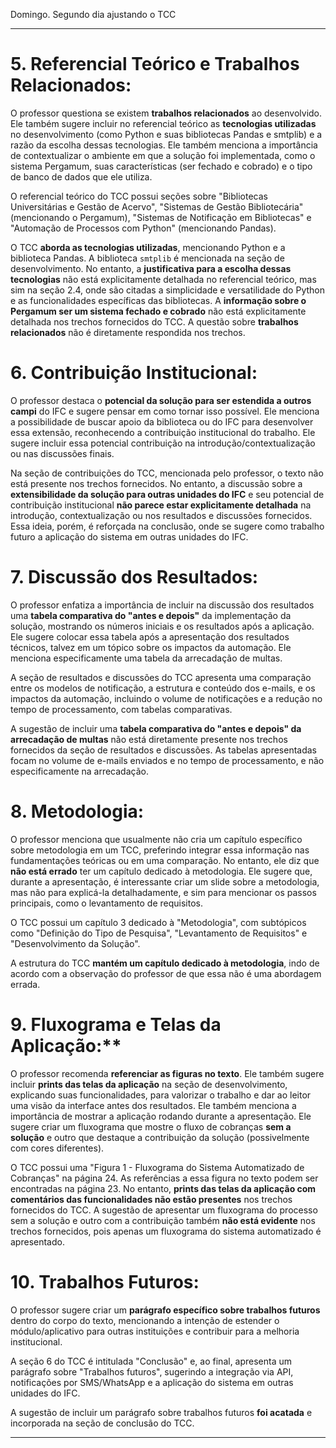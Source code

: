 Domingo. Segundo dia ajustando o TCC

---

# 5. Referencial Teórico e Trabalhos Relacionados:

O professor questiona se existem **trabalhos relacionados** ao desenvolvido. Ele também sugere incluir no referencial teórico as **tecnologias utilizadas** no desenvolvimento (como Python e suas bibliotecas Pandas e smtplib) e a razão da escolha dessas tecnologias. Ele também menciona a importância de contextualizar o ambiente em que a solução foi implementada, como o sistema Pergamum, suas características (ser fechado e cobrado) e o tipo de banco de dados que ele utiliza.

O referencial teórico do TCC possui seções sobre "Bibliotecas Universitárias e Gestão de Acervo", "Sistemas de Gestão Bibliotecária" (mencionando o Pergamum), "Sistemas de Notificação em Bibliotecas" e "Automação de Processos com Python" (mencionando Pandas).

O TCC **aborda as tecnologias utilizadas**, mencionando Python e a biblioteca Pandas. A biblioteca `smtplib` é mencionada na seção de desenvolvimento. No entanto, a **justificativa para a escolha dessas tecnologias** não está explicitamente detalhada no referencial teórico, mas sim na seção 2.4, onde são citadas a simplicidade e versatilidade do Python e as funcionalidades específicas das bibliotecas. A **informação sobre o Pergamum ser um sistema fechado e cobrado** não está explicitamente detalhada nos trechos fornecidos do TCC. A questão sobre **trabalhos relacionados** não é diretamente respondida nos trechos.


# 6. Contribuição Institucional:

O professor destaca o **potencial da solução para ser estendida a outros campi** do IFC e sugere pensar em como tornar isso possível. Ele menciona a possibilidade de buscar apoio da biblioteca ou do IFC para desenvolver essa extensão, reconhecendo a contribuição institucional do trabalho. Ele sugere incluir essa potencial contribuição na introdução/contextualização ou nas discussões finais.

Na seção de contribuições do TCC, mencionada pelo professor, o texto não está presente nos trechos fornecidos. No entanto, a discussão sobre a **extensibilidade da solução para outras unidades do IFC** e seu potencial de contribuição institucional **não parece estar explicitamente detalhada** na introdução, contextualização ou nos resultados e discussões fornecidos. Essa ideia, porém, é reforçada na conclusão, onde se sugere como trabalho futuro a aplicação do sistema em outras unidades do IFC.


# 7. Discussão dos Resultados:

O professor enfatiza a importância de incluir na discussão dos resultados uma **tabela comparativa do "antes e depois"** da implementação da solução, mostrando os números iniciais e os resultados após a aplicação. Ele sugere colocar essa tabela após a apresentação dos resultados técnicos, talvez em um tópico sobre os impactos da automação. Ele menciona especificamente uma tabela da arrecadação de multas.

A seção de resultados e discussões do TCC apresenta uma comparação entre os modelos de notificação, a estrutura e conteúdo dos e-mails, e os impactos da automação, incluindo o volume de notificações e a redução no tempo de processamento, com tabelas comparativas.

A sugestão de incluir uma **tabela comparativa do "antes e depois" da arrecadação de multas** não está diretamente presente nos trechos fornecidos da seção de resultados e discussões. As tabelas apresentadas focam no volume de e-mails enviados e no tempo de processamento, e não especificamente na arrecadação.


# 8. Metodologia:

O professor menciona que usualmente não cria um capítulo específico sobre metodologia em um TCC, preferindo integrar essa informação nas fundamentações teóricas ou em uma comparação. No entanto, ele diz que **não está errado** ter um capítulo dedicado à metodologia. Ele sugere que, durante a apresentação, é interessante criar um slide sobre a metodologia, mas não para explicá-la detalhadamente, e sim para mencionar os passos principais, como o levantamento de requisitos.

O TCC possui um capítulo 3 dedicado à "Metodologia", com subtópicos como "Definição do Tipo de Pesquisa", "Levantamento de Requisitos" e "Desenvolvimento da Solução".

A estrutura do TCC **mantém um capítulo dedicado à metodologia**, indo de acordo com a observação do professor de que essa não é uma abordagem errada.

# 9. Fluxograma e Telas da Aplicação:**

O professor recomenda **referenciar as figuras no texto**. Ele também sugere incluir **prints das telas da aplicação** na seção de desenvolvimento, explicando suas funcionalidades, para valorizar o trabalho e dar ao leitor uma visão da interface antes dos resultados. Ele também menciona a importância de mostrar a aplicação rodando durante a apresentação. Ele sugere criar um fluxograma que mostre o fluxo de cobranças **sem a solução** e outro que destaque a contribuição da solução (possivelmente com cores diferentes).

O TCC possui uma "Figura 1 - Fluxograma do Sistema Automatizado de Cobranças" na página 24. As referências a essa figura no texto podem ser encontradas na página 23. No entanto, **prints das telas da aplicação com comentários das funcionalidades não estão presentes** nos trechos fornecidos do TCC. A sugestão de apresentar um fluxograma do processo sem a solução e outro com a contribuição também **não está evidente** nos trechos fornecidos, pois apenas um fluxograma do sistema automatizado é apresentado.

# 10. Trabalhos Futuros:

O professor sugere criar um **parágrafo específico sobre trabalhos futuros** dentro do corpo do texto, mencionando a intenção de estender o módulo/aplicativo para outras instituições e contribuir para a melhoria institucional.

A seção 6 do TCC é intitulada "Conclusão" e, ao final, apresenta um parágrafo sobre "Trabalhos futuros", sugerindo a integração via API, notificações por SMS/WhatsApp e a aplicação do sistema em outras unidades do IFC.

A sugestão de incluir um parágrafo sobre trabalhos futuros **foi acatada** e incorporada na seção de conclusão do TCC.


---

